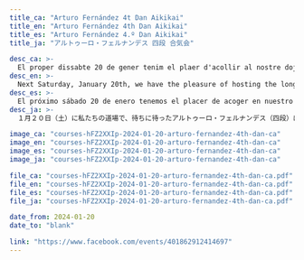 ```yaml
---
title_ca: "Arturo Fernández 4t Dan Aikikai"
title_en: "Arturo Fernández 4th Dan Aikikai"
title_es: "Arturo Fernández 4.º Dan Aikikai"
title_ja: "アルトゥーロ・フェルナンデス 四段 合気会"

desc_ca: >-
  El proper dissabte 20 de gener tenim el plaer d'acollir al nostre dojo les molt esperades jornades d'Aikido a càrrec de Arturo Fernández 4rt dan Aikikai.
desc_en: >-
  Next Saturday, January 20th, we have the pleasure of hosting the long-awaited special Aikido class at our dojo, led by Arturo Fernández, 4th dan Aikikai.
desc_es: >-
  El próximo sábado 20 de enero tenemos el placer de acoger en nuestro dojo las tan esperadas clases especiales de Aikido a cargo de Arturo Fernández, 4º dan Aikikai.
desc_ja: >-
  １月２０日（土）に私たちの道場で、待ちに待ったアルトゥーロ・フェルナンデス（四段）による特別稽古が行われます。

image_ca: "courses-hFZ2XXIp-2024-01-20-arturo-fernandez-4th-dan-ca"
image_en: "courses-hFZ2XXIp-2024-01-20-arturo-fernandez-4th-dan-ca"
image_es: "courses-hFZ2XXIp-2024-01-20-arturo-fernandez-4th-dan-ca"
image_ja: "courses-hFZ2XXIp-2024-01-20-arturo-fernandez-4th-dan-ca"

file_ca: "courses-hFZ2XXIp-2024-01-20-arturo-fernandez-4th-dan-ca.pdf"
file_en: "courses-hFZ2XXIp-2024-01-20-arturo-fernandez-4th-dan-ca.pdf"
file_es: "courses-hFZ2XXIp-2024-01-20-arturo-fernandez-4th-dan-ca.pdf"
file_ja: "courses-hFZ2XXIp-2024-01-20-arturo-fernandez-4th-dan-ca.pdf"

date_from: 2024-01-20
date_to: "blank"

link: "https://www.facebook.com/events/401862912414697"
---
```

